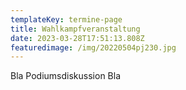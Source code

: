```yaml
---
templateKey: termine-page
title: Wahlkampfveranstaltung
date: 2023-03-28T17:51:13.808Z
featuredimage: /img/20220504pj230.jpg
---
```

Bla Podiumsdiskussion Bla